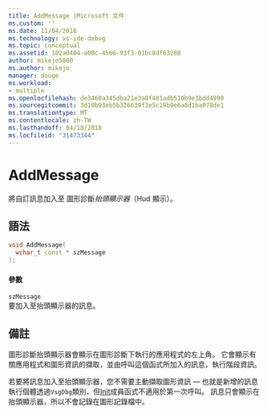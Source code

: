 ```yaml
---
title: AddMessage |Microsoft 文件
ms.custom: ''
ms.date: 11/04/2016
ms.technology: vs-ide-debug
ms.topic: conceptual
ms.assetid: 102a0404-a00c-4566-93f3-01bc8df63280
author: mikejo5000
ms.author: mikejo
manager: douge
ms.workload:
- multiple
ms.openlocfilehash: de3460a345dba21e3a8f481adb510b9e3bdd4990
ms.sourcegitcommit: 3d10b93eb5b326639f3e5c19b9e6a8d1ba078de1
ms.translationtype: MT
ms.contentlocale: zh-TW
ms.lasthandoff: 04/18/2018
ms.locfileid: "31473344"
---
```

# <a name="addmessage"></a>AddMessage
將自訂訊息加入至 圖形診斷*抬頭顯示器*（Hud 顯示）。  
  
## <a name="syntax"></a>語法  
  
```C++  
void AddMessage(  
  wchar_t const * szMessage  
);  
```  
  
#### <a name="parameters"></a>參數  
 `szMessage`  
 要加入至抬頭顯示器的訊息。  
  
## <a name="remarks"></a>備註  
 圖形診斷抬頭顯示器會顯示在圖形診斷下執行的應用程式的左上角。 它會顯示有關應用程式和圖形資訊的擷取，並由呼叫這個函式所加入的訊息，執行階段資訊。  
  
 若要將訊息加入至抬頭顯示器，您不需要主動擷取圖形資訊 — 也就是新增的訊息執行個體透過`VsgDbg`類別，但[Init](init.md)成員函式不適用於第一次呼叫。 訊息只會顯示在抬頭顯示器，所以不會記錄在圖形記錄檔中。